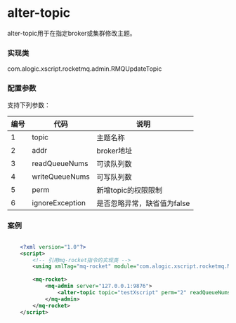 alter-topic
======================

alter-topic用于在指定broker或集群修改主题。

### 实现类

com.alogic.xscript.rocketmq.admin.RMQUpdateTopic

### 配置参数

支持下列参数：

| 编号 | 代码 | 说明 |
| ---- | ---- | ---- |
| 1 | topic | 主题名称 |
| 2 | addr | broker地址 |
| 3 | readQueueNums | 可读队列数 |
| 4 | writeQueueNums | 可写队列数 |
| 5 | perm | 新增topic的权限限制 |
| 6 | ignoreException | 是否忽略异常，缺省值为false |

### 案例

```xml

	<?xml version="1.0"?>
	<script>
		<!-- 引用mq-rocket指令的实现类 -->
		<using xmlTag="mq-rocket" module="com.alogic.xscript.rocketmq.MQRocket" />
	
		<mq-rocket>
			<mq-admin server="127.0.0.1:9876">
				<alter-topic topic="testXscript" perm="2" readQueueNums="2" writeQueueNums="2" addr="127.0.0.1:10911"></alter-topic>
			</mq-admin>
		</mq-rocket>
    </script>

```